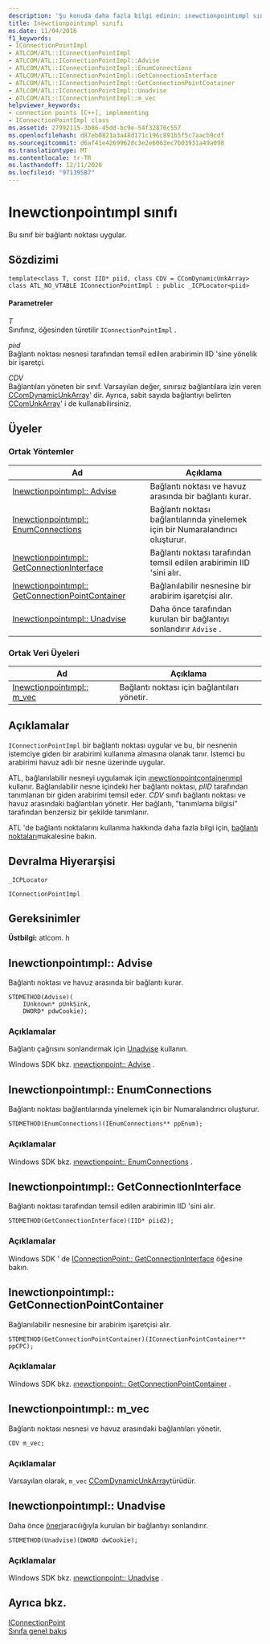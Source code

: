 ```yaml
---
description: 'Şu konuda daha fazla bilgi edinin: ınewctionpointımpl sınıfı'
title: Inewctionpointımpl sınıfı
ms.date: 11/04/2016
f1_keywords:
- IConnectionPointImpl
- ATLCOM/ATL::IConnectionPointImpl
- ATLCOM/ATL::IConnectionPointImpl::Advise
- ATLCOM/ATL::IConnectionPointImpl::EnumConnections
- ATLCOM/ATL::IConnectionPointImpl::GetConnectionInterface
- ATLCOM/ATL::IConnectionPointImpl::GetConnectionPointContainer
- ATLCOM/ATL::IConnectionPointImpl::Unadvise
- ATLCOM/ATL::IConnectionPointImpl::m_vec
helpviewer_keywords:
- connection points [C++], implementing
- IConnectionPointImpl class
ms.assetid: 27992115-3b86-45dd-bc9e-54f32876c557
ms.openlocfilehash: d87eb0821a3a48d171c196c891b5f5c7aacb9cdf
ms.sourcegitcommit: d6af41e42699628c3e2e6063ec7b03931a49a098
ms.translationtype: MT
ms.contentlocale: tr-TR
ms.lasthandoff: 12/11/2020
ms.locfileid: "97139587"
---
```

# <a name="iconnectionpointimpl-class"></a>Inewctionpointımpl sınıfı

Bu sınıf bir bağlantı noktası uygular.

## <a name="syntax"></a>Sözdizimi

```
template<class T, const IID* piid, class CDV = CComDynamicUnkArray>
class ATL_NO_VTABLE IConnectionPointImpl : public _ICPLocator<piid>
```

#### <a name="parameters"></a>Parametreler

*T*<br/>
Sınıfınız, öğesinden türetilir `IConnectionPointImpl` .

*piıd*<br/>
Bağlantı noktası nesnesi tarafından temsil edilen arabirimin IID 'sine yönelik bir işaretçi.

*CDV*<br/>
Bağlantıları yöneten bir sınıf. Varsayılan değer, sınırsız bağlantılara izin veren [CComDynamicUnkArray](../../atl/reference/ccomdynamicunkarray-class.md)' dir. Ayrıca, sabit sayıda bağlantıyı belirten [CComUnkArray](../../atl/reference/ccomunkarray-class.md)' i de kullanabilirsiniz.

## <a name="members"></a>Üyeler

### <a name="public-methods"></a>Ortak Yöntemler

|Ad|Açıklama|
|----------|-----------------|
|[Inewctionpointımpl:: Advise](#advise)|Bağlantı noktası ve havuz arasında bir bağlantı kurar.|
|[Inewctionpointımpl:: EnumConnections](#enumconnections)|Bağlantı noktası bağlantılarında yinelemek için bir Numaralandırıcı oluşturur.|
|[Inewctionpointımpl:: GetConnectionInterface](#getconnectioninterface)|Bağlantı noktası tarafından temsil edilen arabirimin IID 'sini alır.|
|[Inewctionpointımpl:: GetConnectionPointContainer](#getconnectionpointcontainer)|Bağlanılabilir nesnesine bir arabirim işaretçisi alır.|
|[Inewctionpointımpl:: Unadvise](#unadvise)|Daha önce tarafından kurulan bir bağlantıyı sonlandırır `Advise` .|

### <a name="public-data-members"></a>Ortak Veri Üyeleri

|Ad|Açıklama|
|----------|-----------------|
|[Inewctionpointımpl:: m_vec](#m_vec)|Bağlantı noktası için bağlantıları yönetir.|

## <a name="remarks"></a>Açıklamalar

`IConnectionPointImpl` bir bağlantı noktası uygular ve bu, bir nesnenin istemciye giden bir arabirimi kullanıma almasına olanak tanır. İstemci bu arabirimi havuz adlı bir nesne üzerinde uygular.

ATL, bağlanılabilir nesneyi uygulamak için [ınewctionpointcontainerımpl](../../atl/reference/iconnectionpointcontainerimpl-class.md) kullanır. Bağlanılabilir nesne içindeki her bağlantı noktası, *pIID* tarafından tanımlanan bir giden arabirimi temsil eder. *CDV* sınıfı bağlantı noktası ve havuz arasındaki bağlantıları yönetir. Her bağlantı, "tanımlama bilgisi" tarafından benzersiz bir şekilde tanımlanır.

ATL 'de bağlantı noktalarını kullanma hakkında daha fazla bilgi için, [bağlantı noktaları](../../atl/atl-connection-points.md)makalesine bakın.

## <a name="inheritance-hierarchy"></a>Devralma Hiyerarşisi

`_ICPLocator`

`IConnectionPointImpl`

## <a name="requirements"></a>Gereksinimler

**Üstbilgi:** atlcom. h

## <a name="iconnectionpointimpladvise"></a><a name="advise"></a> Inewctionpointımpl:: Advise

Bağlantı noktası ve havuz arasında bir bağlantı kurar.

```
STDMETHOD(Advise)(
    IUnknown* pUnkSink,
    DWORD* pdwCookie);
```

### <a name="remarks"></a>Açıklamalar

Bağlantı çağrısını sonlandırmak için [Unadvise](#unadvise) kullanın.

Windows SDK bkz. [ınewctionpoint:: Advise](/windows/win32/api/ocidl/nf-ocidl-iconnectionpoint-advise) .

## <a name="iconnectionpointimplenumconnections"></a><a name="enumconnections"></a> Inewctionpointımpl:: EnumConnections

Bağlantı noktası bağlantılarında yinelemek için bir Numaralandırıcı oluşturur.

```
STDMETHOD(EnumConnections)(IEnumConnections** ppEnum);
```

### <a name="remarks"></a>Açıklamalar

Windows SDK bkz. [ınewctionpoint:: EnumConnections](/windows/win32/api/ocidl/nf-ocidl-iconnectionpoint-enumconnections) .

## <a name="iconnectionpointimplgetconnectioninterface"></a><a name="getconnectioninterface"></a> Inewctionpointımpl:: GetConnectionInterface

Bağlantı noktası tarafından temsil edilen arabirimin IID 'sini alır.

```
STDMETHOD(GetConnectionInterface)(IID* piid2);
```

### <a name="remarks"></a>Açıklamalar

Windows SDK ' de [IConnectionPoint:: GetConnectionInterface](/windows/win32/api/ocidl/nf-ocidl-iconnectionpoint-getconnectioninterface) öğesine bakın.

## <a name="iconnectionpointimplgetconnectionpointcontainer"></a><a name="getconnectionpointcontainer"></a> Inewctionpointımpl:: GetConnectionPointContainer

Bağlanılabilir nesnesine bir arabirim işaretçisi alır.

```
STDMETHOD(GetConnectionPointContainer)(IConnectionPointContainer** ppCPC);
```

### <a name="remarks"></a>Açıklamalar

Windows SDK bkz. [ınewctionpoint:: GetConnectionPointContainer](/windows/win32/api/ocidl/nf-ocidl-iconnectionpoint-getconnectionpointcontainer) .

## <a name="iconnectionpointimplm_vec"></a><a name="m_vec"></a> Inewctionpointımpl:: m_vec

Bağlantı noktası nesnesi ve havuz arasındaki bağlantıları yönetir.

```
CDV m_vec;
```

### <a name="remarks"></a>Açıklamalar

Varsayılan olarak, `m_vec` [CComDynamicUnkArray](../../atl/reference/ccomdynamicunkarray-class.md)türüdür.

## <a name="iconnectionpointimplunadvise"></a><a name="unadvise"></a> Inewctionpointımpl:: Unadvise

Daha önce [öneri](#advise)aracılığıyla kurulan bir bağlantıyı sonlandırır.

```
STDMETHOD(Unadvise)(DWORD dwCookie);
```

### <a name="remarks"></a>Açıklamalar

Windows SDK bkz. [ınewctionpoint:: Unadvise](/windows/win32/api/ocidl/nf-ocidl-iconnectionpoint-unadvise) .

## <a name="see-also"></a>Ayrıca bkz.

[IConnectionPoint](/windows/win32/api/ocidl/nn-ocidl-iconnectionpoint)<br/>
[Sınıfa genel bakış](../../atl/atl-class-overview.md)
